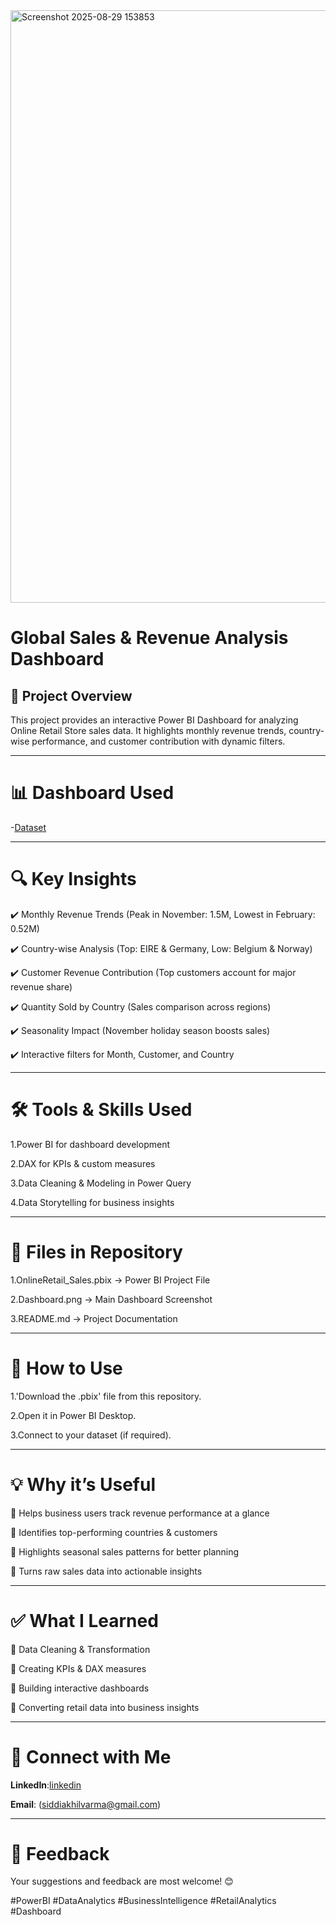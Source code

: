 <img width="1919" height="948" alt="Screenshot 2025-08-29 153853" src="https://github.com/user-attachments/assets/ca571978-b368-480a-ba23-089ef42ca7da" />

# Global Sales & Revenue Analysis Dashboard

## 📌 Project Overview
This project provides an interactive Power BI Dashboard for analyzing Online Retail Store sales data.
It highlights monthly revenue trends, country-wise performance, and customer contribution with dynamic filters.

---

# 📊 Dashboard Used
-<a href="https://github.com/Akhilvarma377/OnlineRetail-Store-Dashboard/blob/main/Online%20Retail.xlsx">Dataset</a>

---

# 🔍 Key Insights

✔️ Monthly Revenue Trends (Peak in November: 1.5M, Lowest in February: 0.52M)

✔️ Country-wise Analysis (Top: EIRE & Germany, Low: Belgium & Norway)

✔️ Customer Revenue Contribution (Top customers account for major revenue share)

✔️ Quantity Sold by Country (Sales comparison across regions)

✔️ Seasonality Impact (November holiday season boosts sales)

✔️ Interactive filters for Month, Customer, and Country

---

# 🛠 Tools & Skills Used

1.Power BI for dashboard development

2.DAX for KPIs & custom measures

3.Data Cleaning & Modeling in Power Query

4.Data Storytelling for business insights

---

# 📂 Files in Repository

1.OnlineRetail_Sales.pbix → Power BI Project File

2.Dashboard.png → Main Dashboard Screenshot

3.README.md → Project Documentation

---

# 🚀 How to Use

1.'Download the .pbix' file from this repository.

2.Open it in Power BI Desktop.

3.Connect to your dataset (if required).

---

# 💡 Why it’s Useful

🔹 Helps business users track revenue performance at a glance

🔹 Identifies top-performing countries & customers

🔹 Highlights seasonal sales patterns for better planning

🔹 Turns raw sales data into actionable insights

---

# ✅ What I Learned

🔹 Data Cleaning & Transformation

🔹 Creating KPIs & DAX measures

🔹 Building interactive dashboards

🔹 Converting retail data into business insights

---

# 🔗 Connect with Me

**LinkedIn**:<a href="https://www.linkedin.com/in/akhilvarma8/">linkedin </a>

**Email**: (siddiakhilvarma@gmail.com)

---

# 📢 Feedback
Your suggestions and feedback are most welcome! 😊

#PowerBI #DataAnalytics #BusinessIntelligence #RetailAnalytics #Dashboard
